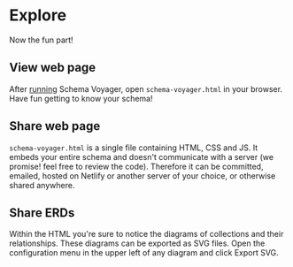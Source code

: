 # Explore

Now the fun part!

## View web page

After [running](doc/installation-and-usage.md) Schema Voyager, open `schema-voyager.html` in your browser.
Have fun getting to know your schema!

## Share web page

`schema-voyager.html` is a single file containing HTML, CSS and JS.
It embeds your entire schema and doesn't communicate with a server (we promise! feel free to review the code).
Therefore it can be committed, emailed, hosted on Netlify or another server of your choice, or otherwise shared anywhere.

## Share ERDs

Within the HTML you're sure to notice the diagrams of collections and their relationships.
These diagrams can be exported as SVG files.
Open the configuration menu in the upper left of any diagram and click Export SVG.
